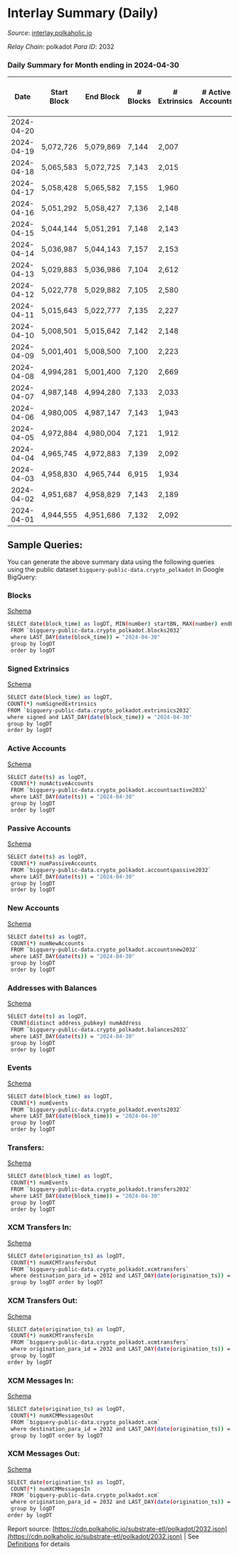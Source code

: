 # Interlay Summary (Daily)

_Source_: [interlay.polkaholic.io](https://interlay.polkaholic.io)

*Relay Chain*: polkadot
*Para ID*: 2032



### Daily Summary for Month ending in 2024-04-30


| Date    | Start Block | End Block | # Blocks | # Extrinsics | # Active Accounts | # Passive Accounts | # New Accounts | # Addresses | # Events  | # Transfers ($USD) | # XCM Transfers In ($USD) | # XCM Transfers Out ($USD) | # XCM In | # XCM Out | Issues |
|---------|-------------|-----------|----------|--------------|-------------------|--------------------|----------------|-------------|-----------|--------------------|---------------------------|----------------------------|----------|-----------|--------|
| 2024-04-20 |  |  |  |  |  |  |  |  |  |   |   |   |  |  |  |
| 2024-04-19 | 5,072,726 | 5,079,869 | 7,144 | 2,007 |  |  |  |  | 70,613 | 8,085 ($159,439.88) |   |   |  |  |  |
| 2024-04-18 | 5,065,583 | 5,072,725 | 7,143 | 2,015 |  |  |  |  | 70,614 | 8,120 ($203,574.85) |   |   |  |  |  |
| 2024-04-17 | 5,058,428 | 5,065,582 | 7,155 | 1,960 |  |  |  | 17,470 | 70,565 | 8,176 ($141,594.44) |   |   |  |  |  |
| 2024-04-16 | 5,051,292 | 5,058,427 | 7,136 | 2,148 |  |  |  | 17,464 | 71,442 | 8,003 ($158,441.02) |   |   |  |  |  |
| 2024-04-15 | 5,044,144 | 5,051,291 | 7,148 | 2,143 |  |  |  | 17,457 | 72,416 | 8,241 ($359,219.79) |   |   |  |  |  |
| 2024-04-14 | 5,036,987 | 5,044,143 | 7,157 | 2,153 |  |  |  | 17,445 | 70,947 | 7,812 ($340,725.49) |   |   |  |  |  |
| 2024-04-13 | 5,029,883 | 5,036,986 | 7,104 | 2,612 |  |  |  | 17,434 | 74,648 | 8,142 ($910,503.32) |   |   |  |  |  |
| 2024-04-12 | 5,022,778 | 5,029,882 | 7,105 | 2,580 |  |  |  | 17,426 | 75,696 | 8,345 ($750,410.64) |   |   |  |  |  |
| 2024-04-11 | 5,015,643 | 5,022,777 | 7,135 | 2,227 |  |  |  | 17,415 | 72,739 | 8,353 ($179,108.11) |   |   |  |  |  |
| 2024-04-10 | 5,008,501 | 5,015,642 | 7,142 | 2,148 |  |  |  | 17,404 | 71,473 | 8,137 ($118,226.16) |   |   |  |  |  |
| 2024-04-09 | 5,001,401 | 5,008,500 | 7,100 | 2,223 |  |  |  | 17,398 | 72,053 | 8,234 ($183,710.50) |   |   |  |  |  |
| 2024-04-08 | 4,994,281 | 5,001,400 | 7,120 | 2,669 |  |  |  | 17,380 | 75,983 | 8,947 ($244,514.85) |   |   |  |  |  |
| 2024-04-07 | 4,987,148 | 4,994,280 | 7,133 | 2,033 |  |  |  | 17,372 | 70,801 | 8,050 ($199,957.25) |   |   |  |  |  |
| 2024-04-06 | 4,980,005 | 4,987,147 | 7,143 | 1,943 |  |  |  | 17,363 | 70,362 | 8,057 ($137,948.65) |   |   |  |  |  |
| 2024-04-05 | 4,972,884 | 4,980,004 | 7,121 | 1,912 |  |  |  | 17,360 | 70,033 | 7,948 ($157,883.26) |   |   |  |  |  |
| 2024-04-04 | 4,965,745 | 4,972,883 | 7,139 | 2,092 |  |  |  | 17,354 | 72,034 | 8,398 ($203,525.35) |   |   |  |  |  |
| 2024-04-03 | 4,958,830 | 4,965,744 | 6,915 | 1,934 |  |  |  | 17,344 | 68,302 | 7,776 ($86,221.24) |   |   |  |  |  |
| 2024-04-02 | 4,951,687 | 4,958,829 | 7,143 | 2,189 |  |  |  | 17,336 | 72,267 | 8,224 ($268,189.31) |   |   |  |  |  |
| 2024-04-01 | 4,944,555 | 4,951,686 | 7,132 | 2,092 |  |  |  | 17,324 | 71,629 | 8,248 ($153,610.69) |   |   |  |  |  |

## Sample Queries:
You can generate the above summary data using the following queries using the public dataset `bigquery-public-data.crypto_polkadot` in Google BigQuery:


### Blocks 

[Schema](https://github.com/colorfulnotion/substrate-etl/blob/main/schema/blocks.json)

```bash
SELECT date(block_time) as logDT, MIN(number) startBN, MAX(number) endBN, COUNT(*) numBlocks 
 FROM `bigquery-public-data.crypto_polkadot.blocks2032`  
 where LAST_DAY(date(block_time)) = "2024-04-30" 
 group by logDT 
 order by logDT
```

### Signed Extrinsics 

[Schema](https://github.com/colorfulnotion/substrate-etl/blob/main/schema/extrinsics.json)

```bash
SELECT date(block_time) as logDT, 
COUNT(*) numSignedExtrinsics 
FROM `bigquery-public-data.crypto_polkadot.extrinsics2032`  
where signed and LAST_DAY(date(block_time)) = "2024-04-30" 
group by logDT 
order by logDT
```

### Active Accounts 

[Schema](https://github.com/colorfulnotion/substrate-etl/blob/main/schema/accountsactive.json)

```bash
SELECT date(ts) as logDT, 
 COUNT(*) numActiveAccounts 
 FROM `bigquery-public-data.crypto_polkadot.accountsactive2032` 
 where LAST_DAY(date(ts)) = "2024-04-30" 
 group by logDT 
 order by logDT
```

### Passive Accounts 

[Schema](https://github.com/colorfulnotion/substrate-etl/blob/main/schema/accountspassive.json)

```bash
SELECT date(ts) as logDT, 
 COUNT(*) numPassiveAccounts 
 FROM `bigquery-public-data.crypto_polkadot.accountspassive2032` 
 where LAST_DAY(date(ts)) = "2024-04-30" 
 group by logDT 
 order by logDT
```

### New Accounts 

[Schema](https://github.com/colorfulnotion/substrate-etl/blob/main/schema/accountsnew.json)

```bash
SELECT date(ts) as logDT, 
 COUNT(*) numNewAccounts 
 FROM `bigquery-public-data.crypto_polkadot.accountsnew2032` 
 where LAST_DAY(date(ts)) = "2024-04-30" 
 group by logDT
 order by logDT
```

### Addresses with Balances 

[Schema](https://github.com/colorfulnotion/substrate-etl/blob/main/schema/balances.json)

```bash
SELECT date(ts) as logDT,
 COUNT(distinct address_pubkey) numAddress 
 FROM `bigquery-public-data.crypto_polkadot.balances2032` 
 where LAST_DAY(date(ts)) = "2024-04-30" 
 group by logDT 
 order by logDT
```

### Events 

[Schema](https://github.com/colorfulnotion/substrate-etl/blob/main/schema/events.json)

```bash
SELECT date(block_time) as logDT, 
 COUNT(*) numEvents 
 FROM `bigquery-public-data.crypto_polkadot.events2032` 
 where LAST_DAY(date(block_time)) = "2024-04-30" 
 group by logDT 
 order by logDT
```

### Transfers:

[Schema](https://github.com/colorfulnotion/substrate-etl/blob/main/schema/transfers.json)

```bash
SELECT date(block_time) as logDT, 
 COUNT(*) numEvents 
 FROM `bigquery-public-data.crypto_polkadot.transfers2032` 
 where LAST_DAY(date(block_time)) = "2024-04-30" 
 group by logDT 
 order by logDT
```

### XCM Transfers In: 

[Schema](https://github.com/colorfulnotion/substrate-etl/blob/main/schema/xcmtransfers.json)

```bash
SELECT date(origination_ts) as logDT, 
 COUNT(*) numXCMTransfersOut 
 FROM `bigquery-public-data.crypto_polkadot.xcmtransfers` 
 where destination_para_id = 2032 and LAST_DAY(date(origination_ts)) = "2024-04-30" 
 group by logDT order by logDT
```

### XCM Transfers Out: 

[Schema](https://github.com/colorfulnotion/substrate-etl/blob/main/schema/xcmtransfers.json)

```bash
SELECT date(origination_ts) as logDT, 
 COUNT(*) numXCMTransfersIn 
 FROM `bigquery-public-data.crypto_polkadot.xcmtransfers` 
 where origination_para_id = 2032 and LAST_DAY(date(origination_ts)) = "2024-04-30" 
 group by logDT 
order by logDT
```

### XCM Messages In: 

[Schema](https://github.com/colorfulnotion/substrate-etl/blob/main/schema/xcm.json)

```bash
SELECT date(origination_ts) as logDT, 
 COUNT(*) numXCMMessagesOut 
 FROM `bigquery-public-data.crypto_polkadot.xcm` 
 where destination_para_id = 2032 and LAST_DAY(date(origination_ts)) = "2024-04-30" 
 group by logDT order by logDT
```

### XCM Messages Out: 

[Schema](https://github.com/colorfulnotion/substrate-etl/blob/main/schema/xcm.json)

```bash
SELECT date(origination_ts) as logDT, 
 COUNT(*) numXCMMessagesIn 
 FROM `bigquery-public-data.crypto_polkadot.xcm` 
 where origination_para_id = 2032 and LAST_DAY(date(origination_ts)) = "2024-04-30" 
 group by logDT 
order by logDT
```


Report source: [https://cdn.polkaholic.io/substrate-etl/polkadot/2032.json](https://cdn.polkaholic.io/substrate-etl/polkadot/2032.json) | See [Definitions](/DEFINITIONS.md) for details
